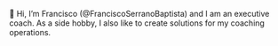 👋 Hi, I’m Francisco (@FranciscoSerranoBaptista) and I am an executive coach. As a side hobby, I also like to create solutions for my coaching operations.

<!---
FranciscoSerranoBaptista/FranciscoSerranoBaptista is a ✨ special ✨ repository because its `README.md` (this file) appears on your GitHub profile.
You can click the Preview link to take a look at your changes.
--->
